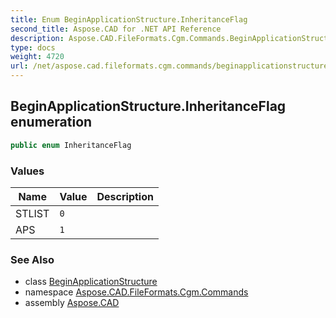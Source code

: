 ```yaml
---
title: Enum BeginApplicationStructure.InheritanceFlag
second_title: Aspose.CAD for .NET API Reference
description: Aspose.CAD.FileFormats.Cgm.Commands.BeginApplicationStructureInheritanceFlag enum. 
type: docs
weight: 4720
url: /net/aspose.cad.fileformats.cgm.commands/beginapplicationstructure.inheritanceflag/
---
```

## BeginApplicationStructure.InheritanceFlag enumeration

```csharp
public enum InheritanceFlag
```

### Values

| Name | Value | Description |
| --- | --- | --- |
| STLIST | `0` |  |
| APS | `1` |  |

### See Also

* class [BeginApplicationStructure](../beginapplicationstructure/)
* namespace [Aspose.CAD.FileFormats.Cgm.Commands](../../aspose.cad.fileformats.cgm.commands/)
* assembly [Aspose.CAD](../../)


